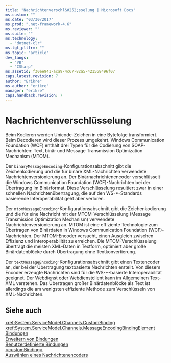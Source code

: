 ```yaml
---
title: "Nachrichtenverschl&#252;sselung | Microsoft Docs"
ms.custom: ""
ms.date: "03/30/2017"
ms.prod: ".net-framework-4.6"
ms.reviewer: ""
ms.suite: ""
ms.technology: 
  - "dotnet-clr"
ms.tgt_pltfrm: ""
ms.topic: "article"
dev_langs: 
  - "VB"
  - "CSharp"
ms.assetid: f30ee941-aca9-4c67-82a5-421568496f07
caps.latest.revision: 7
author: "Erikre"
ms.author: "erikre"
manager: "erikre"
caps.handback.revision: 7
---
```

# Nachrichtenverschl&#252;sselung
Beim Kodieren werden Unicode\-Zeichen in eine Bytefolge transformiert.  Beim Decodieren wird dieser Prozess umgekehrt.  Windows Communication Foundation \(WCF\) enthält drei Typen für die Codierung von SOAP\-Nachrichten: Text, binär und Message Transmission Optimization Mechanism \(MTOM\).  
  
 Der `binaryMessageEncoding`\-Konfigurationsabschnitt gibt die Zeichenkodierung und die für binäre XML\-Nachrichten verwendete Nachrichtenversionierung an.  Der Binärnachrichtenencoder verschlüsselt die Windows Communication Foundation \(WCF\)\-Nachrichten bei der Übertragung im Binärformat.  Diese Verschlüsselung resultiert zwar in einer schnellen Nachrichtenübertragung, die auf den WS\-\*\-Standards basierende Interoperabilität geht aber verloren.  
  
 Der `mtomMessageEncoding`\-Konfigurationsabschnitt gibt die Zeichenkodierung und die für eine Nachricht mit der MTOM\-Verschlüsselung \(Message Transmission Optimization Mechanism\) verwendete Nachrichtenversionierung an.  MTOM ist eine effiziente Technologie zum Übertragen von Binärdaten in Windows Communication Foundation \(WCF\)\-Nachrichten.  Der MTOM\-Encoder versucht, einen Ausgleich zwischen Effizienz und Interoperabilität zu erreichen.  Die MTOM\-Verschlüsselung überträgt die meisten XML\-Daten in Textform, optimiert aber große Binärdatenblöcke durch Übertragung ohne Textkonvertierung.  
  
 Der `textMessageEncoding`\-Konfigurationsabschnitt gibt einen Textencoder an, der bei der Übertragung textbasierte Nachrichten erstellt.  Von diesem Encoder erzeugte Nachrichten sind für die WS\-\*\-basierte Interoperabilität geeignet.  Der Webdienst oder Webdienstclient kann im Allgemeinen Text\-XML verstehen.  Das Übertragen großer Binärdatenblöcke als Text ist allerdings die am wenigsten effiziente Methode zum Verschlüsseln von XML\-Nachrichten.  
  
## Siehe auch  
 <xref:System.ServiceModel.Channels.CustomBinding>   
 <xref:System.ServiceModel.Channels.MessageEncodingBindingElement>   
 [Bindungen](../../../../../docs/framework/wcf/bindings.md)   
 [Erweitern von Bindungen](../../../../../docs/framework/wcf/extending/extending-bindings.md)   
 [Benutzerdefinierte Bindungen](../../../../../docs/framework/wcf/extending/custom-bindings.md)   
 [\<customBinding\>](../../../../../docs/framework/configure-apps/file-schema/wcf/custombinding.md)   
 [Auswählen eines Nachrichtenencoders](../../../../../docs/framework/wcf/feature-details/choosing-a-message-encoder.md)